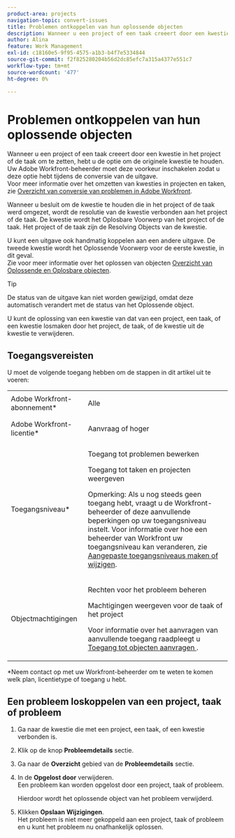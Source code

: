 ```yaml
---
product-area: projects
navigation-topic: convert-issues
title: Problemen ontkoppelen van hun oplossende objecten
description: Wanneer u een project of een taak creeert door een kwestie in het project of de taak om te zetten, hebt u de optie om de originele kwestie te houden. Uw Adobe Workfront-beheerder moet deze voorkeur inschakelen zodat u deze optie hebt tijdens de conversie van de uitgave. Voor meer informatie over het omzetten van kwesties in projecten en taken, zie Overzicht van het omzetten van kwesties in Adobe Workfront.
author: Alina
feature: Work Management
exl-id: c18160e5-9f95-4575-a1b3-b4f7e5334844
source-git-commit: f2f825280204b56d2dc85efc7a315a4377e551c7
workflow-type: tm+mt
source-wordcount: '477'
ht-degree: 0%

---
```


# Problemen ontkoppelen van hun oplossende objecten

Wanneer u een project of een taak creeert door een kwestie in het project of de taak om te zetten, hebt u de optie om de originele kwestie te houden. Uw Adobe Workfront-beheerder moet deze voorkeur inschakelen zodat u deze optie hebt tijdens de conversie van de uitgave.\
Voor meer informatie over het omzetten van kwesties in projecten en taken, zie [Overzicht van conversie van problemen in Adobe Workfront](../../../manage-work/issues/convert-issues/convert-issues.md).

Wanneer u besluit om de kwestie te houden die in het project of de taak werd omgezet, wordt de resolutie van de kwestie verbonden aan het project of de taak. De kwestie wordt het Oplosbare Voorwerp van het project of de taak. Het project of de taak zijn de Resolving Objects van de kwestie.

U kunt een uitgave ook handmatig koppelen aan een andere uitgave. De tweede kwestie wordt het Oplossende Voorwerp voor de eerste kwestie, in dit geval.\
Zie voor meer informatie over het oplossen van objecten [Overzicht van Oplossende en Oplosbare objecten](../../../manage-work/issues/convert-issues/resolving-and-resolvable-objects.md).

>[!TIP]
>
>De status van de uitgave kan niet worden gewijzigd, omdat deze automatisch verandert met de status van het Oplossende object.

U kunt de oplossing van een kwestie van dat van een project, een taak, of een kwestie losmaken door het project, de taak, of de kwestie uit de kwestie te verwijderen.

## Toegangsvereisten

U moet de volgende toegang hebben om de stappen in dit artikel uit te voeren:

<table style="table-layout:auto"> 
 <col> 
 <col> 
 <tbody> 
  <tr> 
   <td role="rowheader">Adobe Workfront-abonnement*</td> 
   <td> <p>Alle</p> </td> 
  </tr> 
  <tr> 
   <td role="rowheader">Adobe Workfront-licentie*</td> 
   <td> <p>Aanvraag of hoger</p> </td> 
  </tr> 
  <tr> 
   <td role="rowheader">Toegangsniveau*</td> 
   <td> <p>Toegang tot problemen bewerken</p> <p>Toegang tot taken en projecten weergeven</p> <p>Opmerking: Als u nog steeds geen toegang hebt, vraagt u de Workfront-beheerder of deze aanvullende beperkingen op uw toegangsniveau instelt. Voor informatie over hoe een beheerder van Workfront uw toegangsniveau kan veranderen, zie <a href="../../../administration-and-setup/add-users/configure-and-grant-access/create-modify-access-levels.md" class="MCXref xref">Aangepaste toegangsniveaus maken of wijzigen</a>.</p> </td> 
  </tr> 
  <tr> 
   <td role="rowheader">Objectmachtigingen</td> 
   <td> <p>Rechten voor het probleem beheren</p> <p>Machtigingen weergeven voor de taak of het project</p> <p>Voor informatie over het aanvragen van aanvullende toegang raadpleegt u <a href="../../../workfront-basics/grant-and-request-access-to-objects/request-access.md" class="MCXref xref">Toegang tot objecten aanvragen </a>.</p> </td> 
  </tr> 
 </tbody> 
</table>

&#42;Neem contact op met uw Workfront-beheerder om te weten te komen welk plan, licentietype of toegang u hebt.

## Een probleem loskoppelen van een project, taak of probleem

1. Ga naar de kwestie die met een project, een taak, of een kwestie verbonden is.
1. Klik op de knop **Probleemdetails** sectie.
1. Ga naar de **Overzicht** gebied van de **Probleemdetails** sectie.
1. In de **Opgelost door** verwijderen.\
   Een probleem kan worden opgelost door een project, taak of probleem.

   Hierdoor wordt het oplossende object van het probleem verwijderd.

1. Klikken **Opslaan** **Wijzigingen**.\
   Het probleem is niet meer gekoppeld aan een project, taak of probleem en u kunt het probleem nu onafhankelijk oplossen.
